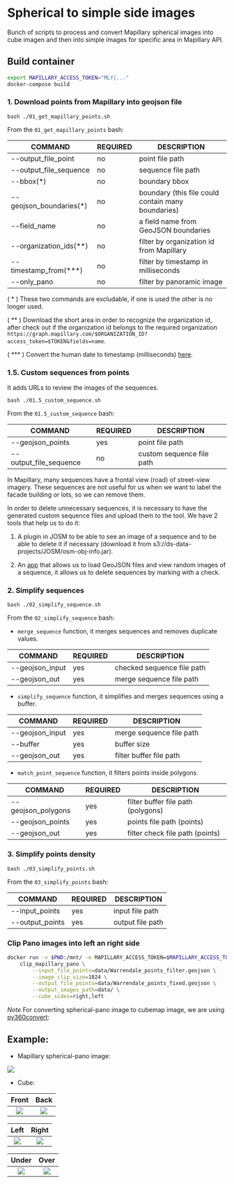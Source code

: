 # Spherical to simple side images

Bunch of scripts to process and convert Mapillary spherical images into cube imagen and then into simple images for specific area in Mapillary API.

## Build container

```sh
export MAPILLARY_ACCESS_TOKEN="MLY|..."
docker-compose build
```

### 1. Download points from Mapillary into geojson file

```
bash ./01_get_mapillary_points.sh
```

From the `01_get_mapillary_points` bash:

| COMMAND                 | REQUIRED | DESCRIPTION                                              |
| -----------------       | -------- | -------------------------------------------------        |
| --output_file_point     | no       | point file path                                          |
| --output_file_sequence  | no       | sequence file path                                       |
| --bbox(*)               | no       | boundary bbox                                            |
| --geojson_boundaries(*) | no       | boundary (this file could contain many boundaries)       |
| --field_name            | no       | a field name from GeoJSON boundaries                     |
| --organization_ids(**)  | no       | filter by organization id from Mapillary                 |
| --timestamp_from(***)   | no       | filter by timestamp in milliseconds                      |
| --only_pano             | no       | filter by panoramic image                                |

( * ) These two commands are excludable, if one is used the other is no longer used.

( ** ) Download the short area in order to recognize the organization id, after check out if the organization id belongs to the required organization `https://graph.mapillary.com/$ORGANIZATION_ID?access_token=$TOKEN&fields=name`.

( *** ) Convert the human date to timestamp (milliseconds) [here](https://www.epochconverter.com/). 

### 1.5. Custom sequences from points
It adds URLs to review the images of the sequences.

```
bash ./01.5_custom_sequence.sh
```

From the `01.5_custom_sequence` bash:

| COMMAND                 | REQUIRED | DESCRIPTION                                              |
| -----------------       | -------- | -------------------------------------------------        |
| --geojson_points        | yes      | point file path                                          |
| --output_file_sequence  | no       | custom sequence file path                                |

In Mapillary, many sequences have a frontal view (road) of street-view imagery. These sequences are not useful for us when we want to label the facade building or lots, so we can remove them.

In order to delete unnecessary sequences, it is necessary to have the generated custom sequence files and upload them to the tool. We have 2 tools that help us to do it:
1. A plugin in JOSM to be able to see an image of a sequence and to be able to delete it if necessary (download it from s3://ds-data-projects/JOSM/osm-obj-info.jar). 

2. An [app](https://filter_sequences.surge.sh/) that allows us to load GeoJSON files and view random images of a sequence, it allows us to delete sequences by marking with a check.

### 2. Simplify sequences
```
bash ./02_simplify_sequence.sh
```

From the `02_simplify_sequence` bash:
- `merge_sequence` function, it merges sequences and removes duplicate values.

| COMMAND                 | REQUIRED | DESCRIPTION                                              |
| -----------------       | -------- | -------------------------------------------------        |
| --geojson_input         | yes      | checked sequence file path                               |
| --geojson_out           | yes      | merge sequence file path                                 |


- `simplify_sequence` function, it simplifies and merges sequences using a buffer.

| COMMAND                 | REQUIRED | DESCRIPTION                                              |
| -----------------       | -------- | -------------------------------------------------        |
| --geojson_input         | yes      | merge sequence file path                                 |
| --buffer                | yes      | buffer size                                              |
| --geojson_out           | yes      | filter buffer file path                                  |


- `match_point_sequence` function, it filters points inside polygons.

| COMMAND                 | REQUIRED | DESCRIPTION                                              |
| -----------------       | -------- | -------------------------------------------------        |
| --geojson_polygons      | yes      | filter buffer file path (polygons)                       |
| --geojson_points        | yes      | points file path (points)                                |
| --geojson_out           | yes      | filter check file path (points)                          |


### 3. Simplify points density 
```
bash ./03_simplify_points.sh
```

From the `03_simplify_points` bash:

| COMMAND                 | REQUIRED | DESCRIPTION                                              |
| -----------------       | -------- | -------------------------------------------------        |
| --input_points          | yes      | input file path                                          |
| --output_points         | yes      | output file path                                         |


### Clip Pano images into left an right side

```sh
docker run -v $PWD:/mnt/ -e MAPILLARY_ACCESS_TOKEN=$MAPILLARY_ACCESS_TOKEN -it developmentseed/spherical2images:v1 \
    clip_mapillary_pano \
        --input_file_points=data/Warrendale_points_filter.geojson \
        --image_clip_size=1024 \
        --output_file_points=data/Warrendale_points_fixed.geojson \
        --output_images_path=data/ \
        --cube_sides=right,left
```

_Note_
For converting spherical-pano image to cubemap image, we are using [py360convert](https://github.com/sunset1995/py360convert):

## Example:

- Mapillary spherical-pano image:

![](img/380223760052524.jpg)

- Cube:

|               Front                |                Back                |
| :--------------------------------: | :--------------------------------: |
| ![](img/380223760052524_front.jpg) | ![](/img/380223760052524_back.jpg) |

|               Left                |               Right                |
| :-------------------------------: | :--------------------------------: |
| ![](img/380223760052524_left.jpg) | ![](img/380223760052524_right.jpg) |

|               Under                |               Over                |
| :--------------------------------: | :-------------------------------: |
| ![](img/380223760052524_under.jpg) | ![](img/380223760052524_over.jpg) |
